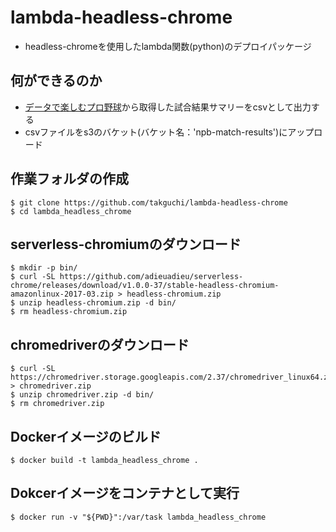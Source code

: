 # lambda-headless-chrome
* headless-chromeを使用したlambda関数(python)のデプロイパッケージ

## 何ができるのか
* [データで楽しむプロ野球](http://baseballdata.jp/"データで楽しむプロ野球")から取得した試合結果サマリーをcsvとして出力する
* csvファイルをs3のバケット(バケット名：'npb-match-results')にアップロード

## 作業フォルダの作成
```
$ git clone https://github.com/takguchi/lambda-headless-chrome
$ cd lambda_headless_chrome
```
## serverless-chromiumのダウンロード
```
$ mkdir -p bin/
$ curl -SL https://github.com/adieuadieu/serverless-chrome/releases/download/v1.0.0-37/stable-headless-chromium-amazonlinux-2017-03.zip > headless-chromium.zip
$ unzip headless-chromium.zip -d bin/
$ rm headless-chromium.zip
```

## chromedriverのダウンロード
```
$ curl -SL https://chromedriver.storage.googleapis.com/2.37/chromedriver_linux64.zip > chromedriver.zip
$ unzip chromedriver.zip -d bin/
$ rm chromedriver.zip
```

## Dockerイメージのビルド
```
$ docker build -t lambda_headless_chrome .
```

## Dokcerイメージをコンテナとして実行
```
$ docker run -v "${PWD}":/var/task lambda_headless_chrome
```
